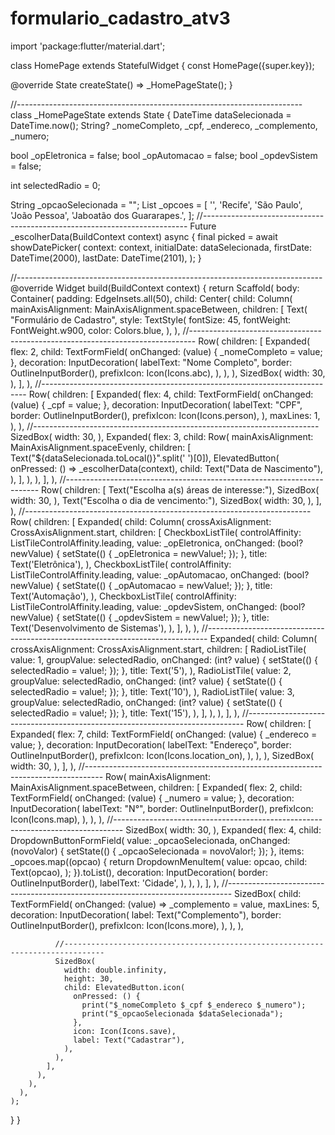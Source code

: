 # formulario_cadastro_atv3
import 'package:flutter/material.dart';

class HomePage extends StatefulWidget {
  const HomePage({super.key});

  @override
  State<HomePage> createState() => _HomePageState();
}

//-----------------------------------------------------------------------
class _HomePageState extends State<HomePage> {
  DateTime dataSelecionada = DateTime.now();
  String? _nomeCompleto, _cpf, _endereco, _complemento, _numero;

  bool _opEletronica = false;
  bool _opAutomacao = false;
  bool _opdevSistem = false;

  int selectedRadio = 0;

  String _opcaoSelecionada = "";
  List<String> _opcoes = [
    '',
    'Recife',
    'São Paulo',
    'João Pessoa',
    'Jaboatão dos Guararapes.',
  ];
//--------------------------------------------------------------------------
  Future<void> _escolherData(BuildContext context) async {
    final picked = await showDatePicker(
      context: context,
      initialDate: dataSelecionada,
      firstDate: DateTime(2000),
      lastDate: DateTime(2101),
    );
  }

//----------------------------------------------------------------------------
  @override
  Widget build(BuildContext context) {
    return Scaffold(
      body: Container(
        padding: EdgeInsets.all(50),
        child: Center(
          child: Column(
            mainAxisAlignment: MainAxisAlignment.spaceBetween,
            children: [
              Text(
                "Formulário de Cadastro",
                style: TextStyle(
                  fontSize: 45,
                  fontWeight: FontWeight.w900,
                  color: Colors.blue,
                ),
              ),
              //-------------------------------------------------------------------------------
              Row(
                children: [
                  Expanded(
                    flex: 2,
                    child: TextFormField(
                      onChanged: (value) {
                        _nomeCompleto = value;
                      },
                      decoration: InputDecoration(
                        labelText: "Nome Completo",
                        border: OutlineInputBorder(),
                        prefixIcon: Icon(Icons.abc),
                      ),
                    ),
                  ),
                  SizedBox(
                    width: 30,
                  ),
                ],
              ),
              //--------------------------------------------------------------------------
              Row(
                children: [
                  Expanded(
                    flex: 4,
                    child: TextFormField(
                      onChanged: (value) {
                        _cpf = value;
                      },
                      decoration: InputDecoration(
                        labelText: "CPF",
                        border: OutlineInputBorder(),
                        prefixIcon: Icon(Icons.person),
                      ),
                      maxLines: 1,
                    ),
                  ),
                  //-----------------------------------------------------------------------
                  SizedBox(
                    width: 30,
                  ),
                  Expanded(
                    flex: 3,
                    child: Row(
                      mainAxisAlignment: MainAxisAlignment.spaceEvenly,
                      children: [
                        Text("${dataSelecionada.toLocal()}".split(' ')[0]),
                        ElevatedButton(
                          onPressed: () => _escolherData(context),
                          child: Text("Data de Nascimento"),
                        ),
                      ],
                    ),
                  ),
                ],
              ),
              //-----------------------------------------------------------------------
              Row(
                children: [
                  Text("Escolha a(s) áreas de interesse:"),
                  SizedBox(
                    width: 30,
                  ),
                  Text("Escolha o dia de vencimento:"),
                  SizedBox(
                    width: 30,
                  ),
                ],
              ),
              //-----------------------------------------------------------------------
              Row(
                children: [
                  Expanded(
                    child: Column(
                      crossAxisAlignment: CrossAxisAlignment.start,
                      children: [
                        CheckboxListTile(
                          controlAffinity: ListTileControlAffinity.leading,
                          value: _opEletronica,
                          onChanged: (bool? newValue) {
                            setState(() {
                              _opEletronica = newValue!;
                            });
                          },
                          title: Text('Eletrônica'),
                        ),
                        CheckboxListTile(
                          controlAffinity: ListTileControlAffinity.leading,
                          value: _opAutomacao,
                          onChanged: (bool? newValue) {
                            setState(() {
                              _opAutomacao = newValue!;
                            });
                          },
                          title: Text('Automação'),
                        ),
                        CheckboxListTile(
                          controlAffinity: ListTileControlAffinity.leading,
                          value: _opdevSistem,
                          onChanged: (bool? newValue) {
                            setState(() {
                              _opdevSistem = newValue!;
                            });
                          },
                          title: Text('Desenvolvimento de Sistemas'),
                        ),
                      ],
                    ),
                  ),
                  //------------------------------------------------------------------------------
                  Expanded(
                    child: Column(
                      crossAxisAlignment: CrossAxisAlignment.start,
                      children: [
                        RadioListTile(
                          value: 1,
                          groupValue: selectedRadio,
                          onChanged: (int? value) {
                            setState(() {
                              selectedRadio = value!;
                            });
                          },
                          title: Text('5'),
                        ),
                        RadioListTile(
                          value: 2,
                          groupValue: selectedRadio,
                          onChanged: (int? value) {
                            setState(() {
                              selectedRadio = value!;
                            });
                          },
                          title: Text('10'),
                        ),
                        RadioListTile(
                          value: 3,
                          groupValue: selectedRadio,
                          onChanged: (int? value) {
                            setState(() {
                              selectedRadio = value!;
                            });
                          },
                          title: Text('15'),
                        ),
                      ],
                    ),
                  ),
                ],
              ),
              //-----------------------------------------------------------------------------
              Row(
                children: [
                  Expanded(
                    flex: 7,
                    child: TextFormField(
                      onChanged: (value) {
                        _endereco = value;
                      },
                      decoration: InputDecoration(
                        labelText: "Endereço",
                        border: OutlineInputBorder(),
                        prefixIcon: Icon(Icons.location_on),
                      ),
                    ),
                  ),
                  SizedBox(
                    width: 30,
                  ),
                ],
              ),
              //----------------------------------------------------------------------------------
              Row(
                mainAxisAlignment: MainAxisAlignment.spaceBetween,
                children: [
                  Expanded(
                    flex: 2,
                    child: TextFormField(
                      onChanged: (value) {
                        _numero = value;
                      },
                      decoration: InputDecoration(
                        labelText: "N°",
                        border: OutlineInputBorder(),
                        prefixIcon: Icon(Icons.map),
                      ),
                    ),
                  ),
                  //--------------------------------------------------------------------------------
                  SizedBox(
                    width: 30,
                  ),
                  Expanded(
                    flex: 4,
                    child: DropdownButtonFormField<String>(
                      value: _opcaoSelecionada,
                      onChanged: (novoValor) {
                        setState(() {
                          _opcaoSelecionada = novoValor!;
                        });
                      },
                      items: _opcoes.map((opcao) {
                        return DropdownMenuItem<String>(
                          value: opcao,
                          child: Text(opcao),
                        );
                      }).toList(),
                      decoration: InputDecoration(
                        border: OutlineInputBorder(),
                        labelText: 'Cidade',
                      ),
                    ),
                  ),
                ],
              ),
              //-------------------------------------------------------------------------------
              SizedBox(
                child: TextFormField(
                  onChanged: (value) => _complemento = value,
                  maxLines: 5,
                  decoration: InputDecoration(
                    label: Text("Complemento"),
                    border: OutlineInputBorder(),
                    prefixIcon: Icon(Icons.more),
                  ),
                ),
              ),

              //-------------------------------------------------------------------------------
              SizedBox(
                width: double.infinity,
                height: 30,
                child: ElevatedButton.icon(
                  onPressed: () {
                    print("$_nomeCompleto $_cpf $_endereco $_numero");
                    print("$_opcaoSelecionada $dataSelecionada");
                  },
                  icon: Icon(Icons.save),
                  label: Text("Cadastrar"),
                ),
              ),
            ],
          ),
        ),
      ),
    );
  }
}
